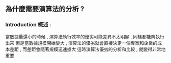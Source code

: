 ## 為什麼需要演算法的分析 ?

### Introduction 概述 :

當數據量還小的時候 , 演算法執行效率的優劣可能差異不太明顯 , 同樣都能夠執行出來
但是當數據規模開始變大 , 演算法的優劣就會直接決定一個專案和企業的成本差距  , 而差距會隨著規模迅速擴大
這時演算法優劣的分析和比較 , 就變得非常地重要
